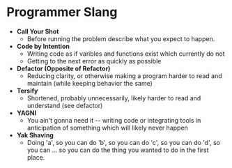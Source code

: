 # Programmer Slang #

- **Call Your Shot**
  - Before running the problem describe what you expect to happen. 
- **Code by Intention**
  - Writing code as if varibles and functions exist which currently do not
  - Getting to the next error as quickly as possible
- **Defactor (Opposite of Refactor)**
  - Reducing clarity, or otherwise making a program harder to read and maintain (while keeping behavior the same)
- **Tersify**
  - Shortened, probably unnecessarily, likely harder to read and understand (see defactor)
- **YAGNI**
  - You ain't gonna need it -- writing code or integrating tools in anticipation of something which will likely never happen
- **Yak Shaving**
  - Doing 'a', so you can do 'b', so you can do 'c', so you can do 'd', so you can ... so you can do the thing you wanted to do in the first place.
